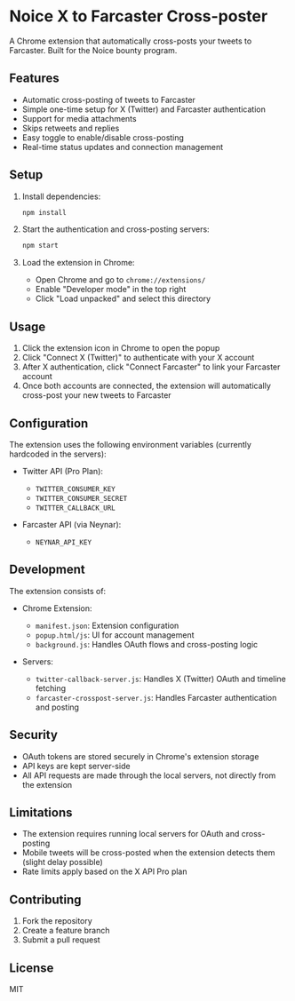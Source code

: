 # Noice X to Farcaster Cross-poster

A Chrome extension that automatically cross-posts your tweets to Farcaster. Built for the Noice bounty program.

## Features

- Automatic cross-posting of tweets to Farcaster
- Simple one-time setup for X (Twitter) and Farcaster authentication
- Support for media attachments
- Skips retweets and replies
- Easy toggle to enable/disable cross-posting
- Real-time status updates and connection management

## Setup

1. Install dependencies:
   ```bash
   npm install
   ```

2. Start the authentication and cross-posting servers:
   ```bash
   npm start
   ```

3. Load the extension in Chrome:
   - Open Chrome and go to `chrome://extensions/`
   - Enable "Developer mode" in the top right
   - Click "Load unpacked" and select this directory

## Usage

1. Click the extension icon in Chrome to open the popup
2. Click "Connect X (Twitter)" to authenticate with your X account
3. After X authentication, click "Connect Farcaster" to link your Farcaster account
4. Once both accounts are connected, the extension will automatically cross-post your new tweets to Farcaster

## Configuration

The extension uses the following environment variables (currently hardcoded in the servers):

- Twitter API (Pro Plan):
  - `TWITTER_CONSUMER_KEY`
  - `TWITTER_CONSUMER_SECRET`
  - `TWITTER_CALLBACK_URL`

- Farcaster API (via Neynar):
  - `NEYNAR_API_KEY`

## Development

The extension consists of:

- Chrome Extension:
  - `manifest.json`: Extension configuration
  - `popup.html/js`: UI for account management
  - `background.js`: Handles OAuth flows and cross-posting logic

- Servers:
  - `twitter-callback-server.js`: Handles X (Twitter) OAuth and timeline fetching
  - `farcaster-crosspost-server.js`: Handles Farcaster authentication and posting

## Security

- OAuth tokens are stored securely in Chrome's extension storage
- API keys are kept server-side
- All API requests are made through the local servers, not directly from the extension

## Limitations

- The extension requires running local servers for OAuth and cross-posting
- Mobile tweets will be cross-posted when the extension detects them (slight delay possible)
- Rate limits apply based on the X API Pro plan

## Contributing

1. Fork the repository
2. Create a feature branch
3. Submit a pull request

## License

MIT 